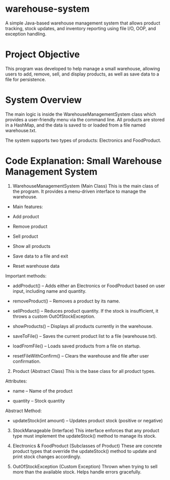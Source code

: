 # warehouse-system
A simple Java-based warehouse management system that allows product tracking, stock updates, and inventory reporting using file I/O, OOP, and exception handling.

# Project Objective
This program was developed to help manage a small warehouse, allowing users to add, remove, sell, and display products, as well as save data to a file for persistence.

# System Overview
The main logic is inside the WarehouseManagementSystem class which provides a user-friendly menu via the command line. All products are stored in a HashMap, and the data is saved to or loaded from a file named warehouse.txt.

The system supports two types of products: Electronics and FoodProduct.

# Code Explanation: Small Warehouse Management System
1. WarehouseManagementSystem (Main Class)
This is the main class of the program. It provides a menu-driven interface to manage the warehouse.

* Main features:

* Add product

* Remove product

* Sell product

* Show all products

* Save data to a file and exit

* Reset warehouse data

Important methods:
* addProduct() – Adds either an Electronics or FoodProduct based on user input, including name and quantity.

* removeProduct() – Removes a product by its name.

* sellProduct() – Reduces product quantity. If the stock is insufficient, it throws a custom OutOfStockException.

* showProducts() – Displays all products currently in the warehouse.

* saveToFile() – Saves the current product list to a file (warehouse.txt).

* loadFromFile() – Loads saved products from a file on startup.

* resetFileWithConfirm() – Clears the warehouse and file after user confirmation.

2. Product (Abstract Class)
This is the base class for all product types.

Attributes:

* name – Name of the product

* quantity – Stock quantity

Abstract Method:

* updateStock(int amount) – Updates product stock (positive or negative)

3. StockManageable (Interface)
This interface enforces that any product type must implement the updateStock() method to manage its stock.

4. Electronics & FoodProduct (Subclasses of Product)
These are concrete product types that override the updateStock() method to update and print stock changes accordingly.

5. OutOfStockException (Custom Exception)
Thrown when trying to sell more than the available stock. Helps handle errors gracefully.


